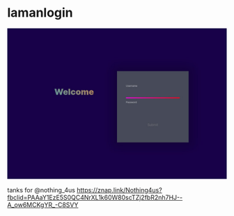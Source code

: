 # lamanlogin

![](https://github.com/asyraf62/lamanlogin/blob/7c3e33fca5a6fa0d3e15b94da9acfcc7a9fcbdff/IMG_20221212_130308.jpg)

tanks for @nothing_4us 
https://znap.link/Nothing4us?fbclid=PAAaY1EzE5S0QC4NrXL1k60W80scTZj2fbR2nh7HJ--A_ow6MCKgYR_-C8SVY
